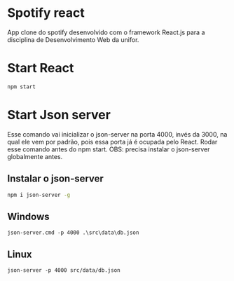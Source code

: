 # Spotify react

App clone do spotify desenvolvido com o framework React.js para a disciplina de Desenvolvimento Web da unifor.

# Start React

```bash
npm start
```

# Start Json server

Esse comando vai inicializar o json-server na porta 4000, invés da 3000, na qual ele vem por padrão, pois essa porta já é ocupada pelo React. Rodar esse comando antes do npm start. OBS: precisa instalar o json-server globalmente antes.

## Instalar o json-server

```bash
npm i json-server -g
```

## Windows

```
json-server.cmd -p 4000 .\src\data\db.json
```

## Linux

```
json-server -p 4000 src/data/db.json
```